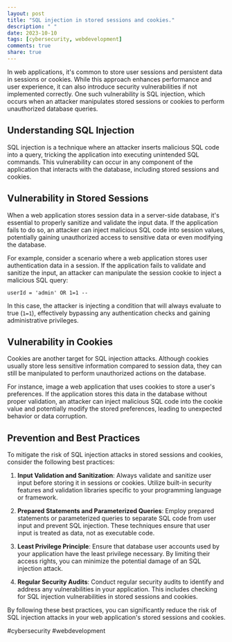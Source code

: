 ```yaml
---
layout: post
title: "SQL injection in stored sessions and cookies."
description: " "
date: 2023-10-10
tags: [cybersecurity, webdevelopment]
comments: true
share: true
---
```


In web applications, it's common to store user sessions and persistent data in sessions or cookies. While this approach enhances performance and user experience, it can also introduce security vulnerabilities if not implemented correctly. One such vulnerability is SQL injection, which occurs when an attacker manipulates stored sessions or cookies to perform unauthorized database queries.

## Understanding SQL Injection

SQL injection is a technique where an attacker inserts malicious SQL code into a query, tricking the application into executing unintended SQL commands. This vulnerability can occur in any component of the application that interacts with the database, including stored sessions and cookies.

## Vulnerability in Stored Sessions

When a web application stores session data in a server-side database, it's essential to properly sanitize and validate the input data. If the application fails to do so, an attacker can inject malicious SQL code into session values, potentially gaining unauthorized access to sensitive data or even modifying the database.

For example, consider a scenario where a web application stores user authentication data in a session. If the application fails to validate and sanitize the input, an attacker can manipulate the session cookie to inject a malicious SQL query:

`userId = 'admin' OR 1=1 --`

In this case, the attacker is injecting a condition that will always evaluate to true (`1=1`), effectively bypassing any authentication checks and gaining administrative privileges.

## Vulnerability in Cookies

Cookies are another target for SQL injection attacks. Although cookies usually store less sensitive information compared to session data, they can still be manipulated to perform unauthorized actions on the database.

For instance, image a web application that uses cookies to store a user's preferences. If the application stores this data in the database without proper validation, an attacker can inject malicious SQL code into the cookie value and potentially modify the stored preferences, leading to unexpected behavior or data corruption.

## Prevention and Best Practices

To mitigate the risk of SQL injection attacks in stored sessions and cookies, consider the following best practices:

1. **Input Validation and Sanitization**: Always validate and sanitize user input before storing it in sessions or cookies. Utilize built-in security features and validation libraries specific to your programming language or framework.

2. **Prepared Statements and Parameterized Queries**: Employ prepared statements or parameterized queries to separate SQL code from user input and prevent SQL injection. These techniques ensure that user input is treated as data, not as executable code.

3. **Least Privilege Principle**: Ensure that database user accounts used by your application have the least privilege necessary. By limiting their access rights, you can minimize the potential damage of an SQL injection attack.

4. **Regular Security Audits**: Conduct regular security audits to identify and address any vulnerabilities in your application. This includes checking for SQL injection vulnerabilities in stored sessions and cookies.

By following these best practices, you can significantly reduce the risk of SQL injection attacks in your web application's stored sessions and cookies.

#cybersecurity #webdevelopment